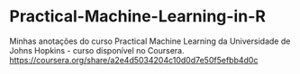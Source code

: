 # Practical-Machine-Learning-in-R

Minhas anotações do curso Practical Machine Learning da Universidade de Johns Hopkins - curso disponível no Coursera.
https://coursera.org/share/a2e4d5034204c10d0d7e50f5efbb4d0c
